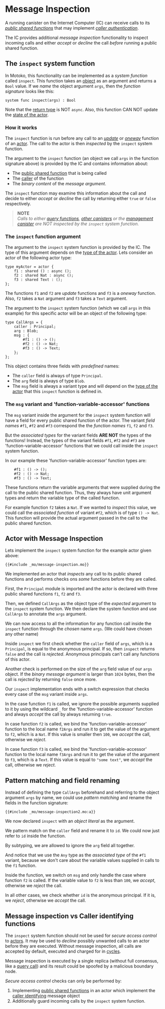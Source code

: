 # Message Inspection
A running canister on the Internet Computer (IC) can receive calls to its [*public shared functions*](/internet-computer-programming-concepts/actors.html#public-shared-functions-in-actors) that may implement [*caller authentication*](/internet-computer-programming-concepts/principals-and-authentication.html#caller-authenticating-public-shared-functions). 

The IC provides additional *message inspection* functionality to inspect incoming calls and either *accept* or *decline* the call *before* running a public shared function. 

## The `inspect` system function
In Motoko, this functionality can be implemented as a *system function* called `inspect`. This function takes an [object](/common-programming-concepts/objects-and-classes/objects.html) as an argument and returns a `Bool` value. If we *name* the object argument `args`, then the *function signature* looks like this:
```motoko
system func inspect(args) : Bool
``` 

Note that the [return type](/internet-computer-programming-concepts/actors.html#shared-types) is NOT `async`. Also, this function CAN NOT update the [state of the actor](/internet-computer-programming-concepts/basic-memory-persistence.html). 



### How it works
The `inspect` function is run before any call to an [*update*](/internet-computer-programming-concepts/actors.html#public-shared-update) or [*oneway*](/internet-computer-programming-concepts/actors.html#public-shared-oneway) function of an [actor](/internet-computer-programming-concepts/actors.html). The call to the actor is then *inspected* by the `inspect` system function. 

The argument to the `inspect` function (an object we call `args` in the function signature above) is provided by the IC and contains information about:
- The [public shared function](/internet-computer-programming-concepts/actors.html#public-shared-functions-in-actors) that is being called
- The [caller](/internet-computer-programming-concepts/principals-and-authentication.html#caller-authenticating-public-shared-functions) of the function
- The *binary content* of the *message argument*. 

The `inspect` function may examine this information about the call and decide to either *accept* or *decline* the call by returning either `true` or `false` respectively. 

> **NOTE**  
> *Calls to either [query functions](/internet-computer-programming-concepts/actors.html#public-shared-query), [other canisters](/advanced-concepts/async-programming/cross-canister-calls-and-rollbacks.html) or the [management canister](/common-internet-computer-canisters/ic-management-canister.html) are NOT inspected by the `inspect` system function.*

### The `inspect` function argument
The argument to the `inspect` system function is provided by the IC. The type of this argument depends on the [type of the actor](/internet-computer-programming-concepts/actors.html#actor-type). Lets consider an actor of the following actor type:
```motoko
type myActor = actor {
    f1 : shared () : async ();
    f2 : shared Nat : async ();
    f3 : shared Text : ();
};
```
The functions `f1` and `f2` are *update* functions and `f3` is a *oneway* function. Also, `f2` takes a `Nat` argument and `f3` takes a `Text` argument. 

The argument to the `inspect` system function (which we call `args` in this example) for this specific actor will be an object of the following type:
```motoko
type CallArgs = {
    caller : Principal;
    arg : Blob;
    msg : {
        #f1 : () -> ();
        #f2 : () -> Nat;
        #f3 : () -> Text;
    };
};
``` 

This object contains three fields with *predefined* names: 
- The `caller` field is always of type `Principal`.
- The `arg` field is always of type `Blob`.
- The `msg` field is always a variant type and will depend on the [type of the actor](/internet-computer-programming-concepts/actors.html#actor-type) that this `inspect` function is defined in.

### The `msg` variant and 'function-variable-accessor' functions
The `msg` variant inside the argument for the `inspect` system function will have a field for every public shared function of the actor. The variant *field names* `#f1`, `#f2` and `#f3` correspond the the *function names* `f1`, `f2` and `f3`. 

But the *associated types* for the variant fields **ARE NOT** the types of the functions! Instead, the types of the variant fields `#f1`, `#f2` and `#f3` are 'function-variable-accessor' functions that we could call inside the `inspect` system function. 

In our example these 'function-variable-accessor' function types are:
```motoko
    #f1 : () -> ();
    #f2 : () -> Nat;
    #f3 : () -> Text;
```
These functions return the variable arguments that were supplied during the call to the public shared function. Thus, they always have unit argument types and return the variable type of the called function. 

For example function `f2` takes a `Nat`. If we wanted to *inspect* this value, we could call the *associated function* of variant `#f2`, which is of type `() -> Nat`. This function will provide the actual argument passed in the call to the public shared function.

## Actor with Message Inspection
Lets implement the `inspect` system function for the example actor given above:
```motoko
{{#include _mo/message-inspection.mo}}
```

We implemented an actor that *inspects* any call to its public shared functions and performs checks ons *some* functions before they are called. 

First, the `Principal` module is imported and the actor is declared with three public shared functions `f1`, `f2` and `f3`.

Then, we defined `CallArgs` as the object type of the *expected* argument to the `inspect` system function. We then declare the system function and use `CallArgs` to annotate the `args` argument. 

We can now access to all the information for any function call inside the `inspect` function through the *chosen* name `args`. (We could have chosen any other name)  

Inside `inspect` we first check whether the `caller` field of `args`, which is a `Principal`, is equal to the anonymous principal. If so, then `inspect` returns `false` and the call is *rejected*. Anonymous principals can't call any functions of this actor.  

Another check is performed on the size of the `arg` field value of our `args` object. If the *binary message argument* is larger than `1024` bytes, then the call is *rejected* by returning `false` once more.  

Our `inspect` implementation ends with a switch expression that checks every case of the `msg` variant inside `args`. 

In the case function `f1` is called, we ignore the possible arguments supplied to it by using the wildcard `_` for the 'function-variable-accessor' function and always *accept* the call by always returning `true`.

In case function `f2` is called, we bind the 'function-variable-accessor' function to the local name `f2Args` and run it to get the value of the argument to `f2`, which is a `Nat`. If this value is smaller then `100`, we *accept* the call, otherwise we *reject*. 

In case function `f3` is called, we bind the 'function-variable-accessor' function to the local name `f3Args` and run it to get the value of the argument to `f3`, which is a `Text`. If this value is equal to `"some text"`, we *accept* the call, otherwise we *reject*. 

## Pattern matching and field renaming
Instead of defining the type `CallArgs` beforehand and referring to the object argument `args` by name, we could use *pattern matching* and rename the fields in the function signature:
```motoko
{{#include _mo/message-inspection2.mo:a}}
```

We now declared `inspect` with an *object literal* as the argument. 

We pattern match on the `caller` field and rename it to `id`. We could now just refer to `id` inside the function.  

By subtyping, we are allowed to ignore the `arg` field all together. 

And notice that we use the `Any` type as the *associated type* of the `#f1` variant, because we don't care about the variable values supplied in calls to the `f1` function. 

Inside the function, we switch on `msg` and only handle the case where function `f2` is called. If the variable value to `f2` is less than `100`, we *accept*, otherwise we *reject* the call. 

In all other cases, we check whether `id` is the anonymous principal. If it is, we *reject*, otherwise we *accept* the call. 

## Message inspection vs Caller identifying functions
The `inspect` system function should not be used for *secure access control* to [actors](/internet-computer-programming-concepts/actors.html). It may be used to *decline* possibly unwanted calls to an actor before they are executed. Without message inspection, all calls are accepted by default, executed and charged for in [cycles](/project-deployment/cycles-and-icp.html).
 
Message inspection is executed by a single replica (without full consensus, like a [query call](/internet-computer-programming-concepts/actors.html#public-shared-functions-in-actors)) and its result could be spoofed by a malicious boundary node. 

*Secure access control* checks can only be performed by:
1. Implementing [public shared functions](/internet-computer-programming-concepts/actors.html#public-shared-functions-in-actors) in an actor which implement the [caller identifying](/internet-computer-programming-concepts/principals-and-authentication.html#caller-authenticating-public-shared-functions) message object 
1. Additionally guard incoming calls by the `inspect` system function.
